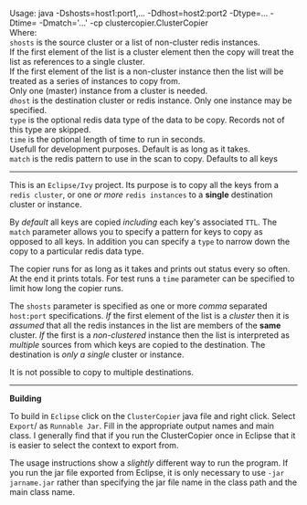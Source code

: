 Usage: java -Dshosts=host1:port1,... -Ddhost=host2:port2 -Dtype=... -Dtime=<seconds> -Dmatch='...' -cp <jarname> clustercopier.ClusterCopier <br>
Where:<br>
  `shosts` is the source cluster or a list of non-cluster redis instances.<br>
    If the first element of the list is a cluster element then the copy will treat the list as references to a single cluster.<br>
    If the first element of the list is a non-cluster instance then the list will be treated as a series of instances to copy from.<br>
    Only one (master) instance from a cluster is needed.<br>
  `dhost` is the destination cluster or redis instance.  Only one instance may be specified.<br>
  `type` is the optional redis data type of the data to be copy.  Records not of this type are skipped.<br>
  `time` is the optional length of time to run in seconds.<br>
    Usefull for development purposes.  Default is as long as it takes.<br>
  `match` is the redis pattern to use in the scan to copy.  Defaults to all keys<br>

----------------------

This is an `Eclipse/Ivy` project.  Its purpose is to copy all the keys
from a `redis cluster`, or one _or more_ `redis instances` to a **single**
destination cluster or instance.

By _default_ all keys are copied _including_ each key's associated `TTL`.
The `match` parameter allows you to specify a pattern for keys to copy
as opposed to all keys.  In addition you can specify a `type` to
narrow down the copy to a particular redis data type.

The copier runs for as long as it takes and prints out status every so
often.  At the end it prints totals.  For test runs a `time` parameter
can be specified to limit how long the copier runs.

The `shosts` parameter is specified as one or more _comma_ separated
`host:port` specifications.  _If_ the first element of the list is a
_cluster_ then it is *assumed* that all the redis instances in the
list are members of the **same** cluster.  _If_ the first is a
_non-clustered_ instance then the list is interpreted as _multiple_
sources from which keys are copied to the destination.  The
destination is *only a single* cluster or instance.

It is not possible to copy to multiple destinations.

--------------------

**Building**

To build in `Eclipse` click on the `ClusterCopier` java file and right click.
Select `Export`/ as `Runnable Jar`.  Fill in the appropriate output names
and main class.  I generally find that if you run the ClusterCopier
once in Eclipse that it is easier to select the context to export
from.

The usage instructions show a _slightly_ different way to run the
program.  If you run the jar file exported from Eclipse, it is only
necessary to use `-jar jarname.jar` rather than specifying the jar
file name in the class path and the main class name.
